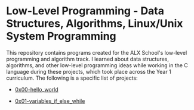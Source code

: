 # Low-Level Programming - Data Structures, Algorithms, Linux/Unix System Programming

This repository contains programs created for the ALX School's low-level programming and algorithm track. I learned about data structures, algorithms, and other low-level programming ideas while working in the C language during these projects, which took place across the Year 1 curriculum. The following is a specific list of projects:

* [0x00-hello_world](https://github.com/Joeeazy/alx-low_level_programming/tree/master/0x00-hello_world)

* [0x01-variables_if_else_while](https://github.com/Joeeazy/alx-low_level_programming/tree/master/0x01-variables_if_else_while)
